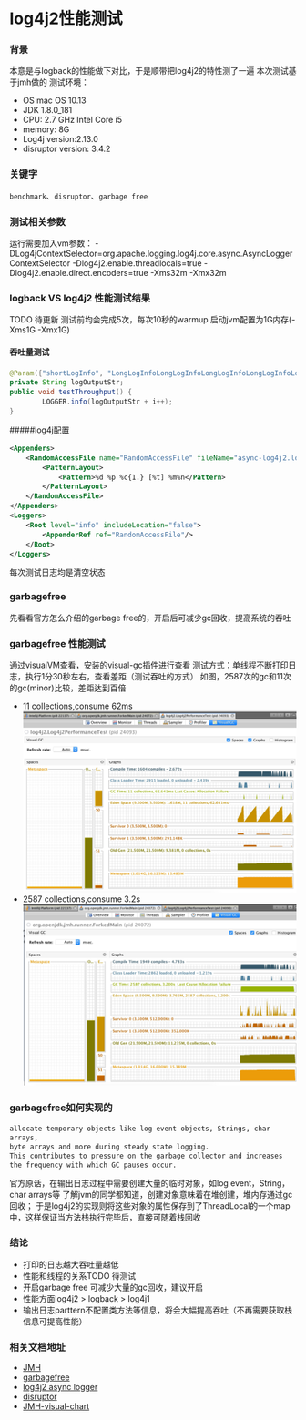 # log4j2性能测试


### 背景
本意是与logback的性能做下对比，于是顺带把log4j2的特性测了一遍
本次测试基于jmh做的
测试环境：
-   OS mac OS 10.13
-   JDK 1.8.0_181
-   CPU: 2.7 GHz Intel Core i5
-   memory: 8G
-   Log4j version:2.13.0
-   disruptor version: 3.4.2

### 关键字
`benchmark`、`disruptor`、`garbage free`

### 测试相关参数

运行需要加入vm参数：
-DLog4jContextSelector=org.apache.logging.log4j.core.async.AsyncLoggerContextSelector 
-Dlog4j2.enable.threadlocals=true 
-Dlog4j2.enable.direct.encoders=true 
-Xms32m -Xmx32m


### logback VS log4j2 性能测试结果
TODO 待更新
测试前均会完成5次，每次10秒的warmup
启动jvm配置为1G内存(-Xms1G -Xmx1G)


#### 吞吐量测试

```java
@Param({"shortLogInfo", "LongLogInfoLongLogInfoLongLogInfoLongLogInfoLongLogInfoLongLogInfoLongLogInfo"})
private String logOutputStr;
public void testThroughput() {
        LOGGER.info(logOutputStr + i++);
}
```


#####log4j配置
```xml
<Appenders>
    <RandomAccessFile name="RandomAccessFile" fileName="async-log4j2.log" immediateFlush="false" append="false">
        <PatternLayout>
            <Pattern>%d %p %c{1.} [%t] %m%n</Pattern>
        </PatternLayout>
    </RandomAccessFile>
</Appenders>
<Loggers>
    <Root level="info" includeLocation="false">
        <AppenderRef ref="RandomAccessFile"/>
    </Root>
</Loggers>
```


每次测试日志均是清空状态


### garbagefree
先看看官方怎么介绍的garbage free的，开启后可减少gc回收，提高系统的吞吐

### garbagefree 性能测试

通过visualVM查看，安装的visual-gc插件进行查看
测试方式：单线程不断打印日志，执行1分30秒左右，查看差距（测试吞吐的方式）
如图，2587次的gc和11次的gc(minor)比较，差距达到百倍

-   11 collections,consume 62ms
![开启garbagefree-gc图](img/open_garbageFree_visualVM.jpg)
-   2587 collections,consume 3.2s
![未开启garbagefree-gc图](img/notopen_garbageFree_visualVM.jpg)

### garbagefree如何实现的
    allocate temporary objects like log event objects, Strings, char arrays, 
    byte arrays and more during steady state logging. 
    This contributes to pressure on the garbage collector and increases the frequency with which GC pauses occur.
官方原话，在输出日志过程中需要创建大量的临时对象，如log event，String，char arrays等
了解jvm的同学都知道，创建对象意味着在堆创建，堆内存通过gc回收；
于是log4j2的实现则将这些对象的属性保存到了ThreadLocal的一个map中，这样保证当方法栈执行完毕后，直接可随着栈回收

### 结论
-   打印的日志越大吞吐量越低
-   性能和线程的关系TODO 待测试
-   开启garbage free 可减少大量的gc回收，建议开启
-   性能方面log4j2 > logback > log4j1
-   输出日志parttern不配置类方法等信息，将会大幅提高吞吐（不再需要获取栈信息可提高性能）


### 相关文档地址
*   [JMH](http://openjdk.java.net/projects/code-tools/jmh/)
*   [garbagefree](http://logging.apache.org/log4j/2.x/manual/garbagefree.html)
*   [log4j2 async logger](http://logging.apache.org/log4j/2.x/manual/async.html)
*   [disruptor](https://github.com/LMAX-Exchange/disruptor/wiki/Introduction)
*   [JMH-visual-chart](https://github.com/Sayi/jmh-visual-chart) 
